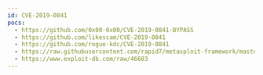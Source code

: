 ```yaml
---
id: CVE-2019-0841
pocs:
  - https://github.com/0x00-0x00/CVE-2019-0841-BYPASS
  - https://github.com/likescam/CVE-2019-0841
  - https://github.com/rogue-kdc/CVE-2019-0841
  - https://raw.githubusercontent.com/rapid7/metasploit-framework/master/modules/exploits/windows/local/appxsvc_hard_link_privesc.rb
  - https://www.exploit-db.com/raw/46683
---
```

